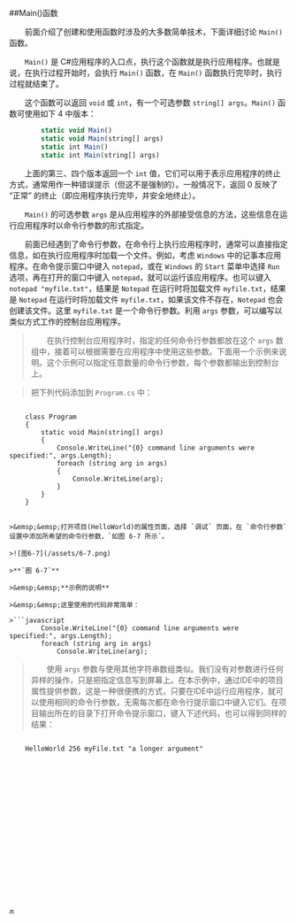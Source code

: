 ##Main()函数

&emsp;&emsp;前面介绍了创建和使用函数时涉及的大多数简单技术，下面详细讨论 `Main()` 函数。

&emsp;&emsp;`Main()` 是 C#应用程序的入口点，执行这个函数就是执行应用程序。也就是说，在执行过程开始时，会执行 `Main()` 函数，在 `Main()` 函数执行完毕时，执行过程就结束了。

&emsp;&emsp;这个函数可以返回 `void` 或 `int`，有一个可选参数 `string[] args`。`Main()` 函数可使用如下 4 中版本：

```javascript
        static void Main()
        static void Main(string[] args)
        static int Main()
        static int Main(string[] args)
```

&emsp;&emsp;上面的第三、四个版本返回一个 `int` 值，它们可以用于表示应用程序的终止方式，通常用作一种错误提示（但这不是强制的）。一般情况下，返回 0 反映了 “正常” 的终止（即应用程序执行完毕，并安全地终止）。

&emsp;&emsp;`Main()` 的可选参数 `args` 是从应用程序的外部接受信息的方法，这些信息在运行应用程序时以命令行参数的形式指定。


&emsp;&emsp;前面已经遇到了命令行参数，在命令行上执行应用程序时，通常可以直接指定信息，如在执行应用程序时加载一个文件。例如，考虑 `Windows` 中的记事本应用程序。在命令提示窗口中键入 `notepad`，或在 `Windows` 的 `Start` 菜单中选择 `Run` 选项，再在打开的窗口中键入 `notepad`，就可以运行该应用程序。也可以键入 `notepad "myfile.txt"`，结果是 `Notepad` 在运行时将加载文件 `myfile.txt`，结果是 `Notepad` 在运行时将加载文件 `myfile.txt`，如果该文件不存在，`Notepad` 也会创建该文件。这里 `myfile.txt` 是一个命令行参数。利用 `args` 参数，可以编写以类似方式工作的控制台应用程序。

>&emsp;&emsp;在执行控制台应用程序时，指定的任何命令行参数都放在这个 `args` 数组中，接着可以根据需要在应用程序中使用这些参数。下面用一个示例来说明。这个示例可以指定任意数量的命令行参数，每个参数都输出到控制台上。

>把下列代码添加到 `Program.cs` 中：

>```javascript
        class Program
        {
            static void Main(string[] args)
            {
                Console.WriteLine("{0} command line arguments were specified:", args.Length);
                foreach (string arg in args)
                {
                    Console.WriteLine(arg);
                }
            }
        }
```

>&emsp;&emsp;打开项目(HelloWorld)的属性页面，选择 `调试` 页面，在 `命令行参数` 设置中添加所希望的命令行参数，`如图 6-7 所示`。

>![图6-7](/assets/6-7.png)

>**`图 6-7`**

>&emsp;&emsp;**示例的说明**

>&emsp;&emsp;这里使用的代码非常简单：

>```javascript
        Console.WriteLine("{0} command line arguments were specified:", args.Length);
        foreach (string arg in args)
            Console.WriteLine(arg);
```
>&emsp;&emsp;使用 `args` 参数与使用其他字符串数组类似。我们没有对参数进行任何异样的操作，只是把指定信息写到屏幕上。在本示例中，通过IDE中的项目属性提供参数，这是一种很便携的方式，只要在IDE中运行应用程序，就可以使用相同的命令行参数，无需每次都在命令行提示窗口中键入它们。在项目输出所在的目录下打开命令提示窗口，键入下述代码，也可以得到同样的结果：

>```javascript
        HelloWorld 256 myFile.txt "a longer argument"
```



















🔚